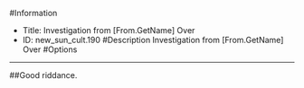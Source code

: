 #Information
 - Title: Investigation from [From.GetName] Over
 - ID: new_sun_cult.190
#Description
Investigation from [From.GetName] Over
#Options

___
##Good riddance.
